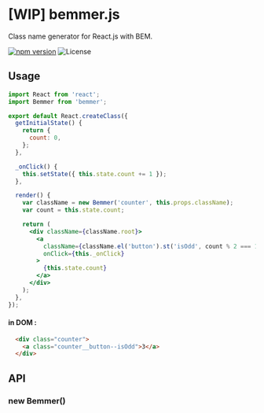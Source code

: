 [WIP] bemmer.js
================================

Class name generator for React.js with BEM.

[![npm version](https://badge.fury.io/js/bemmer.svg)](http://badge.fury.io/js/bemmer)
![License](http://img.shields.io/badge/license-MIT-brightgreen.svg?style=flat)

## Usage

```jsx
import React from 'react';
import Bemmer from 'bemmer';

export default React.createClass({
  getInitialState() {
    return {
      count: 0,
    };
  },

  _onClick() {
    this.setState({ this.state.count += 1 });
  },

  render() {
    var className = new Bemmer('counter', this.props.className);
    var count = this.state.count;

    return (
      <div className={className.root}>
        <a
          className={className.el('button').st('isOdd', count % 2 === 1)}
          onClick={this._onClick}
        >
          {this.state.count}
        </a>
      </div>
    );
  },
});
```

#### in DOM :

```html
  <div class="counter">
    <a class="counter__button--isOdd">3</a>
  </div>
```

## API

### new Bemmer()
